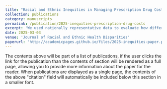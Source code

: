 ```yaml
---
title: "Racial and Ethnic Inequities in Managing Prescription Drug Costs Among Older Adults in Medicare"
collection: publications
category: manuscripts
permalink: /publication/2025-inequities-prescription-drug-costs
excerpt: 'We used nationally representative data to evaluate how differences in socioeconomic resources, access to care, health care need, and the use of cost-saving strategies contributed to racial and ethnic inequalities in prescription cost burden among older Medicare beneficiaries.'
date: 2025-03-03
venue: 'Journal of Racial and Ethnic Health Disparities'
paperurl: 'http://academicpages.github.io/files/2025-inequities-paper.pdf'
---
```

The contents above will be part of a list of publications, if the user clicks the link for the publication than the contents of section will be rendered as a full page, allowing you to provide more information about the paper for the reader. When publications are displayed as a single page, the contents of the above "citation" field will automatically be included below this section in a smaller font.
